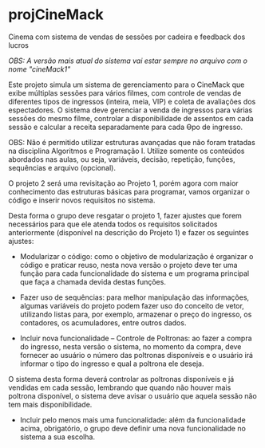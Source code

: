 # projCineMack
Cinema com sistema de vendas de sessões por cadeira e feedback dos lucros  

*OBS: A versão mais atual do sistema vai estar sempre no arquivo com o nome "cineMack1"*

Este projeto simula um sistema de gerenciamento para o CineMack que exibe múltiplas sessões para vários filmes,
com controle de vendas de diferentes tipos de ingressos (inteira, meia, VIP) e coleta de avaliações dos espectadores.
O sistema deve gerenciar a venda de ingressos para várias sessões do mesmo filme, controlar a disponibilidade de
assentos em cada sessão e calcular a receita separadamente para cada Ɵpo de ingresso.

OBS: 	Não é permitido utilizar estruturas avançadas que não foram tratadas na disciplina Algoritmos e Programação I. Utilize somente os conteúdos abordados nas aulas, ou seja, variáveis, decisão, repetição, funções, sequências e arquivo (opcional). 

O projeto 2 será uma revisitação ao Projeto 1, porém agora com maior conhecimento das estruturas básicas para programar, vamos organizar o código e inserir novos requisitos no sistema. 

Desta forma o grupo deve resgatar o projeto 1, fazer ajustes que forem necessários para que ele atenda todos os requisitos solicitados anteriormente (disponível na descrição do Projeto 1) e fazer os seguintes ajustes: 

- Modularizar o código: como o objetivo de modularização é organizar o código e praticar reuso, nesta nova versão o projeto deve ter uma função para cada funcionalidade do sistema e um programa principal que faça a chamada devida destas funções. 

- Fazer uso de sequências: para melhor manipulação das informações, algumas variáveis do projeto podem fazer uso do conceito de vetor, utilizando listas para, por exemplo, armazenar o preço do ingresso, os contadores, os acumuladores, entre outros dados. 

- Incluir nova funcionalidade – Controle de Poltronas: ao fazer a compra do ingresso, nesta versão o sistema, no momento da compra, deve fornecer ao usuário o número das poltronas disponíveis e o usuário irá informar o tipo do ingresso e qual a poltrona ele deseja. 

O sistema desta forma deverá controlar as poltronas disponíveis e já vendidas em cada sessão, lembrando que quando não houver mais poltrona disponível, o sistema deve avisar o usuário que aquela sessão não tem mais disponibilidade. 

- Incluir pelo menos mais uma funcionalidade: além da funcionalidade acima, obrigatório, o grupo deve definir uma nova funcionalidade no sistema a sua escolha. 
